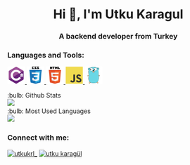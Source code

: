 <h1 align="center">Hi 👋, I'm Utku Karagul</h1>
<h3 align="center">A backend developer from Turkey</h3>



<h3 align="left">Languages and Tools:</h3>
<p align="left"> <a href="https://www.w3schools.com/cs/" target="_blank" rel="noreferrer"> <img src="https://raw.githubusercontent.com/devicons/devicon/master/icons/csharp/csharp-original.svg" alt="csharp" width="40" height="40"/> </a> <a href="https://www.w3schools.com/css/" target="_blank" rel="noreferrer"> <img src="https://raw.githubusercontent.com/devicons/devicon/master/icons/css3/css3-original-wordmark.svg" alt="css3" width="40" height="40"/> </a> <a href="https://www.w3.org/html/" target="_blank" rel="noreferrer"> <img src="https://raw.githubusercontent.com/devicons/devicon/master/icons/html5/html5-original-wordmark.svg" alt="html5" width="40" height="40"/> </a> <a href="https://developer.mozilla.org/en-US/docs/Web/JavaScript" target="_blank" rel="noreferrer"> <img src="https://raw.githubusercontent.com/devicons/devicon/master/icons/javascript/javascript-original.svg" alt="javascript" width="40" height="40"/> </a> <a href="https://golang.org" target="_blank"> <img src="https://raw.githubusercontent.com/devicons/devicon/master/icons/go/go-original.svg" alt="go" width="40" height="40"/> </a> </p>


  <summary>:bulb: Github Stats</summary>
  <img src="https://github-readme-stats.vercel.app/api?username=utkukrl&theme=github_dark" >
  
  <summary>:bulb: Most Used Languages</summary>
  <img src="https://github-readme-stats.vercel.app/api/top-langs/?username=utkukrl&layout=compact&theme=github_dark" >



<h3 align="left">Connect with me:</h3>
<p align="left">
<a href="https://twitter.com/utkukrl_" target="blank"><img align="center" src="https://raw.githubusercontent.com/rahuldkjain/github-profile-readme-generator/master/src/images/icons/Social/twitter.svg" alt="utkukrl_" height="30" width="40" /></a>
<a href="https://linkedin.com/in/utku karagül" target="blank"><img align="center" src="https://raw.githubusercontent.com/rahuldkjain/github-profile-readme-generator/master/src/images/icons/Social/linked-in-alt.svg" alt="utku karagül" height="30" width="40" /></a>
</p>
